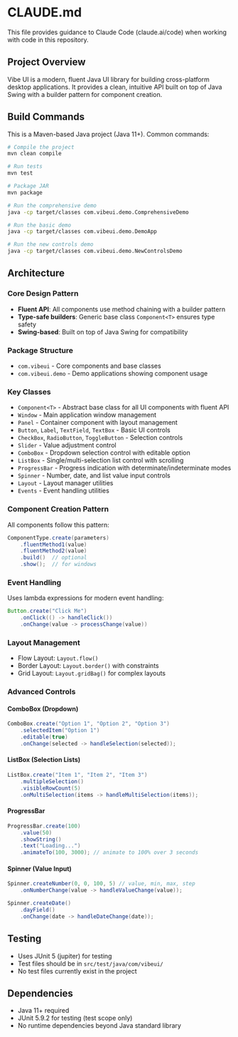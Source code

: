 # CLAUDE.md

This file provides guidance to Claude Code (claude.ai/code) when working with code in this repository.

## Project Overview

Vibe UI is a modern, fluent Java UI library for building cross-platform desktop applications. It provides a clean, intuitive API built on top of Java Swing with a builder pattern for component creation.

## Build Commands

This is a Maven-based Java project (Java 11+). Common commands:

```bash
# Compile the project
mvn clean compile

# Run tests
mvn test

# Package JAR
mvn package

# Run the comprehensive demo
java -cp target/classes com.vibeui.demo.ComprehensiveDemo

# Run the basic demo
java -cp target/classes com.vibeui.demo.DemoApp

# Run the new controls demo
java -cp target/classes com.vibeui.demo.NewControlsDemo
```

## Architecture

### Core Design Pattern
- **Fluent API**: All components use method chaining with a builder pattern
- **Type-safe builders**: Generic base class `Component<T>` ensures type safety
- **Swing-based**: Built on top of Java Swing for compatibility

### Package Structure
- `com.vibeui` - Core components and base classes
- `com.vibeui.demo` - Demo applications showing component usage

### Key Classes
- `Component<T>` - Abstract base class for all UI components with fluent API
- `Window` - Main application window management
- `Panel` - Container component with layout management
- `Button`, `Label`, `TextField`, `TextBox` - Basic UI controls
- `CheckBox`, `RadioButton`, `ToggleButton` - Selection controls
- `Slider` - Value adjustment control
- `ComboBox` - Dropdown selection control with editable option
- `ListBox` - Single/multi-selection list control with scrolling
- `ProgressBar` - Progress indication with determinate/indeterminate modes
- `Spinner` - Number, date, and list value input controls
- `Layout` - Layout manager utilities
- `Events` - Event handling utilities

### Component Creation Pattern
All components follow this pattern:
```java
ComponentType.create(parameters)
    .fluentMethod1(value)
    .fluentMethod2(value)
    .build()  // optional
    .show();  // for windows
```

### Event Handling
Uses lambda expressions for modern event handling:
```java
Button.create("Click Me")
    .onClick(() -> handleClick())
    .onChange(value -> processChange(value))
```

### Layout Management
- Flow Layout: `Layout.flow()`
- Border Layout: `Layout.border()` with constraints
- Grid Layout: `Layout.gridBag()` for complex layouts

### Advanced Controls

#### ComboBox (Dropdown)
```java
ComboBox.create("Option 1", "Option 2", "Option 3")
    .selectedItem("Option 1")
    .editable(true)
    .onChange(selected -> handleSelection(selected));
```

#### ListBox (Selection Lists)
```java
ListBox.create("Item 1", "Item 2", "Item 3")
    .multipleSelection()
    .visibleRowCount(5)
    .onMultiSelection(items -> handleMultiSelection(items));
```

#### ProgressBar
```java
ProgressBar.create(100)
    .value(50)
    .showString()
    .text("Loading...")
    .animateTo(100, 3000); // animate to 100% over 3 seconds
```

#### Spinner (Value Input)
```java
Spinner.createNumber(0, 0, 100, 5) // value, min, max, step
    .onNumberChange(value -> handleValueChange(value));

Spinner.createDate()
    .dayField()
    .onChange(date -> handleDateChange(date));
```

## Testing
- Uses JUnit 5 (jupiter) for testing
- Test files should be in `src/test/java/com/vibeui/`
- No test files currently exist in the project

## Dependencies
- Java 11+ required
- JUnit 5.9.2 for testing (test scope only)
- No runtime dependencies beyond Java standard library